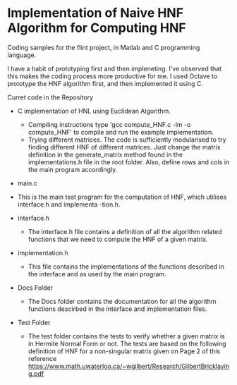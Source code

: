 Implementation of Naive HNF Algorithm for Computing HNF
========================================================

Coding samples for the flint project, in Matlab and C programming language.

I have a habit of prototyping first and then impleneting. I've observed that 
this makes the coding process more productive for me.
I used Octave to prototype the HNF algorithm first, and then implemented it 
using C.

Curret code in the Repository

* C implementation of HNL using Euclidean Algorithm.
  - Compiling instructions
      type 'gcc compute_HNF.c -lm -o compute_HNF' to compile and run the example implementation.
  - Trying different matrices.
      The code is sufficiently modularised to try finding different HNF of different matrices.
      Just change the matrix definition in the generate_matrix method found in the implementations.h file in the root folder. Also, define rows and cols in the main program accordingly.

* main.c
 - This is the main test program for the computation of HNF, which utilises interface.h and implementa
   -tion.h.

* interface.h
  - The interface.h file contains a definition of all the algorithm related functions that we need to
    compute the HNF of a given matrix.

* implementation.h
  - This file contains the implementations of the functions described in the interface and as used by 
    the main program.

* Docs Folder
  - The Docs folder contains the documentation for all the algorithm functions descirbed in the interface
    and implementation files.

* Test Folder
  - The test folder contains the tests to verify whether a given matrix is in Hermite Normal Form or not. The tests are       based on the following definition of HNF for a non-singular matrix given on Page 2 of this reference         
    https://www.math.uwaterloo.ca/~wgilbert/Research/GilbertBricklaying.pdf
